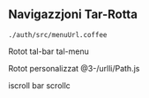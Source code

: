 ## Navigazzjoni Tar-Rotta

`./auth/src/menuUrl.coffee`

Rotot tal-bar tal-menu

Rotot personalizzat
@3-/urlli/Path.js

iscroll bar
scrollc